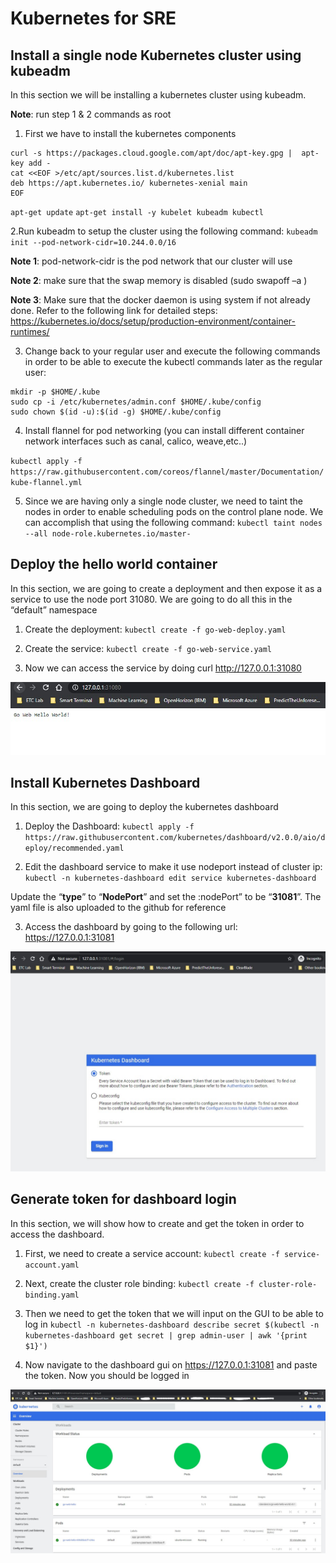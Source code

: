 # Kubernetes for SRE

## Install a single node Kubernetes cluster using kubeadm

In this section we will be installing a kubernetes cluster using kubeadm. 

**Note**: run step 1 & 2 commands as root
1. First we have to install the kubernetes components
```
curl -s https://packages.cloud.google.com/apt/doc/apt-key.gpg |  apt-key add -
cat <<EOF >/etc/apt/sources.list.d/kubernetes.list
deb https://apt.kubernetes.io/ kubernetes-xenial main
EOF
```
`apt-get update`
`apt-get install -y kubelet kubeadm kubectl` 

2.Run kubeadm to setup the cluster using the following command: `kubeadm init --pod-network-cidr=10.244.0.0/16`

**Note 1**: pod-network-cidr is the pod network that our cluster will use

**Note 2**: make sure that the swap memory is disabled (sudo swapoff –a )

**Note 3**: Make sure that the docker daemon is using system if not already done. Refer to the following link for detailed steps: https://kubernetes.io/docs/setup/production-environment/container-runtimes/

3. Change back to your regular user and execute the following commands in order to be able to execute the kubectl commands later as the regular user:
```
mkdir -p $HOME/.kube
sudo cp -i /etc/kubernetes/admin.conf $HOME/.kube/config
sudo chown $(id -u):$(id -g) $HOME/.kube/config
```
4. Install flannel for pod networking (you can install different container network interfaces such as canal, calico, weave,etc..)

`kubectl apply -f https://raw.githubusercontent.com/coreos/flannel/master/Documentation/kube-flannel.yml`

5. Since we are having only a single node cluster, we need to taint the nodes in order to enable scheduling pods on the control plane node. We can accomplish that using the following command: 
`kubectl taint nodes --all node-role.kubernetes.io/master-`


## Deploy the hello world container

In this section, we are going to create a deployment and then expose it as a service to use the node port 31080. We are going to do all this in the “default” namespace

1. Create the deployment: `kubectl create -f go-web-deploy.yaml`

2. Create the service: `kubectl create -f go-web-service.yaml`

3. Now we can access the service by doing curl http://127.0.0.1:31080

![diagram](kube-web-hello.jpg)

## Install Kubernetes Dashboard

In this section, we are going to deploy the kubernetes dashboard
1. Deploy the Dashboard: `kubectl apply -f https://raw.githubusercontent.com/kubernetes/dashboard/v2.0.0/aio/deploy/recommended.yaml`

2. Edit the dashboard service to make it use nodeport instead of cluster ip: `kubectl -n kubernetes-dashboard edit service kubernetes-dashboard` 

Update the “**type**” to “**NodePort**” and set the :nodePort” to be “**31081**”. The yaml file is also uploaded to the github for reference

3. Access the dashboard by going to the following url: https://127.0.0.1:31081

![diagram](kube-dashboard-1.jpg) 

## Generate token for dashboard login

In this section, we will show how to create and get the token in order to access the dashboard.
1. First, we need to create a service account: `kubectl create -f service-account.yaml`

2. Next, create the cluster role binding: `kubectl create -f cluster-role-binding.yaml`

3. Then we need to get the token that we will input on the GUI to be able to log in
`kubectl -n kubernetes-dashboard describe secret $(kubectl -n kubernetes-dashboard get secret | grep admin-user | awk '{print $1}')`

4. Now navigate to the dashboard gui on https://127.0.0.1:31081 and paste the token. Now you should be logged in

![diagram](kube-dashboard-login.jpg)
